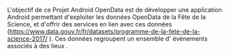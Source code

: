 L'objectif de ce Projet Android OpenData est de développer une application Android permettant
d'exploiter les données OpenData de la Fête de la Science, et d'offrir des services en lien avec ces
données (https://www.data.gouv.fr/fr/datasets/programme-de-la-fete-de-la-science-2017/ ).
Ces données regroupent un ensemble d' évènements associés à des
lieux .

